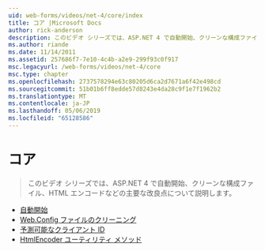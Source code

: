 ```yaml
---
uid: web-forms/videos/net-4/core/index
title: コア |Microsoft Docs
author: rick-anderson
description: このビデオ シリーズでは、ASP.NET 4 で自動開始、クリーンな構成ファイル、HTML エンコードなどの主要な改良点について説明します。
ms.author: riande
ms.date: 11/14/2011
ms.assetid: 257686f7-7e10-4c4b-a2e9-299f93c0f917
msc.legacyurl: /web-forms/videos/net-4/core
msc.type: chapter
ms.openlocfilehash: 2737578294e63c80205d6ca2d7671a6f42e498cd
ms.sourcegitcommit: 51b01b6ff8edde57d8243e4da28c9f1e7f1962b2
ms.translationtype: MT
ms.contentlocale: ja-JP
ms.lasthandoff: 05/06/2019
ms.locfileid: "65128586"
---
```

# <a name="core"></a>コア

> このビデオ シリーズでは、ASP.NET 4 で自動開始、クリーンな構成ファイル、HTML エンコードなどの主要な改良点について説明します。

- [自動開始](aspnet-4-quick-hit-auto-start.md)
- [Web.Config ファイルのクリーニング](aspnet-4-quick-hit-clean-webconfig-files.md)
- [予測可能なクライアント ID](aspnet-4-quick-hit-predictable-client-ids.md)
- [HtmlEncoder ユーティリティ メソッド](aspnet-4-quick-hit-the-htmlencoder-utility-method.md)
